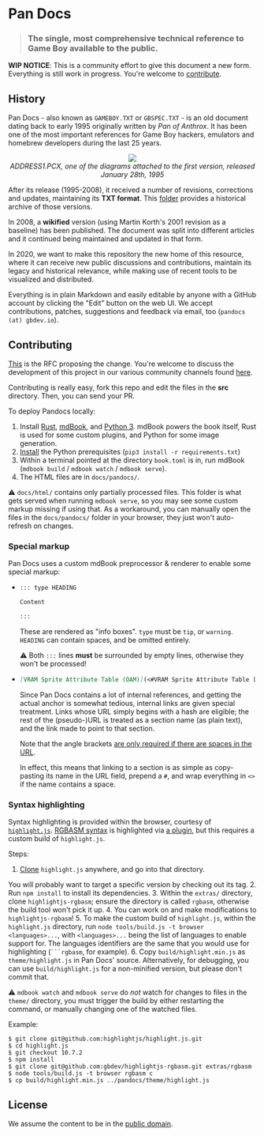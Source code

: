 # Pan Docs

> ### The single, most comprehensive technical reference to Game Boy available to the public.


**WIP NOTICE**: This is a community effort to give this document a new form. Everything is still work in progress. You're welcome to [contribute](#contributing).

## History

Pan Docs - also known as `GAMEBOY.TXT` or `GBSPEC.TXT` - is an old document dating back to early 1995 originally written by *Pan of Anthrox*. It has been one of the most important references for Game Boy hackers, emulators and homebrew developers during the last 25 years.

<p align="center">
<img src="historical/1995-Jan-28-ATX-GBI/ADDRESS1.png">
<br>
  <i>ADDRESS1.PCX, one of the diagrams attached to the first version, released January 28th, 1995</i>
</p>

After its release (1995-2008), it received a number of revisions, corrections and updates, maintaining its **TXT format**. This [folder](historical/) provides a historical archive of those versions.

In 2008, a **wikified** version (using Martin Korth's 2001 revision as a baseline) has been published. The document was split into different articles and it continued being maintained and updated in that form.

In 2020, we want to make this repository the new home of this resource, where it can receive new public discussions and contributions, maintain its legacy and historical relevance, while making use of recent tools to be visualized and distributed.

Everything is in plain Markdown and easily editable by anyone with a GitHub account by clicking the "Edit" button on the web UI. We accept contributions, patches, suggestions and feedback via email, too (`pandocs (at) gbdev.io`).

## Contributing 

[This](https://github.com/gbdev/awesome-gbdev/issues/153) is the RFC proposing the change. You're welcome to discuss the development of this project in our various community channels found [here](https://gbdev.io/chat.html).

Contributing is really easy, fork this repo and edit the files in the **src** directory. Then, you can send your PR.

To deploy Pandocs locally:

1. Install [Rust](https://www.rust-lang.org/tools/install), [mdBook](https://github.com/rust-lang/mdBook#readme), and [Python 3](https://www.python.org/downloads).
  mdBook powers the book itself, Rust is used for some custom plugins, and Python for some image generation.
2. [Install](https://packaging.python.org/tutorials/installing-packages/#requirements-files) the Python prerequisites (`pip3 install -r requirements.txt`)
3. Within a terminal pointed at the directory `book.toml` is in, run mdBook (`mdbook build` / `mdbook watch` / `mdbook serve`).
4. The HTML files are in `docs/pandocs/`.

  ⚠️ `docs/html/` contains only partially processed files.
  This folder is what gets served when running `mdbook serve`, so you may see some custom markup missing if using that.
  As a workaround, you can manually open the files in the `docs/pandocs/` folder in your browser, they just won't auto-refresh on changes.

### Special markup

Pan Docs uses a custom mdBook preprocessor & renderer to enable some special markup:

- ```markdown
  ::: type HEADING

  Content

  :::
  ```

  These are rendered as "info boxes".
  `type` must be `tip`, or `warning`.
  `HEADING` can contain spaces, and be omitted entirely.

  ⚠️ Both `:::` lines **must** be surrounded by empty lines, otherwise they won't be processed!

- ```markdown
  [VRAM Sprite Attribute Table (OAM)](<#VRAM Sprite Attribute Table (OAM)>)
  ```

  Since Pan Docs contains a lot of internal references, and getting the actual anchor is somewhat tedious, internal links are given special treatment.
  Links whose URL simply begins with a hash are eligible; the rest of the (pseudo-)URL is treated as a section name (as plain text), and the link made to point to that section.

  Note that the angle brackets [are only required if there are spaces in the URL](https://spec.commonmark.org/0.29/#example-485).

  In effect, this means that linking to a section is as simple as copy-pasting its name in the URL field, prepend a `#`, and wrap everything in `<>` if the name contains a space.

### Syntax highlighting

Syntax highlighting is provided within the browser, courtesy of [`highlight.js`](https://github.com/highlightjs/highlight.js).
[RGBASM syntax](https://rgbds.gbdev.io/docs/rgbasm.5) is highlighted via [a plugin](https://github.com/gbdev/highlightjs-rgbasm), but this requires a custom build of `highlight.js`.

Steps:

1. [Clone](https://docs.github.com/en/github/getting-started-with-github/getting-started-with-git/about-remote-repositories) `highlight.js` anywhere, and go into that directory.

  You will probably want to target a specific version by checking out its tag.
2. Run `npm install` to install its dependencies.
3. Within the `extras/` directory, clone `highlightjs-rgbasm`; ensure the directory is called `rgbasm`, otherwise the build tool won't pick it up.
4. You can work on and make modifications to `highlightjs-rgbasm`!
5. To make the custom build of `highlight.js`, within the `highlight.js` directory, run `node tools/build.js -t browser <languages>...`, with `<languages>...` being the list of languages to enable support for.
  The languages identifiers are the same that you would use for highlighting (` ```rgbasm `, for example).
6. Copy `build/highlight.min.js` as `theme/highlight.js` in Pan Docs' source.
  Alternatively, for debugging, you can use `build/highlight.js` for a non-minified version, but please don't commit that.

  ⚠️ `mdbook watch` and `mdbook serve` do *not* watch for changes to files in the `theme/` directory, you must trigger the build by either restarting the command, or manually changing one of the watched files.

Example:

```console
$ git clone git@github.com:highlightjs/highlight.js.git
$ cd highlight.js
$ git checkout 10.7.2
$ npm install
$ git clone git@github.com:gbdev/highlightjs-rgbasm.git extras/rgbasm
$ node tools/build.js -t browser rgbasm c
$ cp build/highlight.min.js ../pandocs/theme/highlight.js
```

## License

We assume the content to be in the [public domain](LICENSE).
